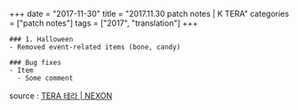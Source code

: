 +++
date = "2017-11-30"
title = "2017.11.30 patch notes | K TERA"
categories = ["patch notes"]
tags = ["2017", "translation"]
+++

```
### 1. Halloween
- Removed event-related items (bone, candy)

### Bug fixes
- Item
  - Some comment
```

source : [TERA 테라 | NEXON](http://tera.nexon.com/news/update/view.aspx?n4articlesn=308)
